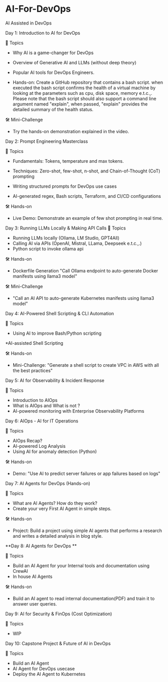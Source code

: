 # AI-For-DevOps

AI Assisted in DevOps

Day 1: Introduction to AI for DevOps

📌 Topics
* Why AI is a game-changer for DevOps

* Overview of Generative AI and LLMs (without deep theory)

* Popular AI tools for DevOps Engineers.

* Hands-on: Create a GitHub repository that contains a bash script. when executed the bash script confirms the health of a virtual machine by looking at the    parameters such as cpu, disk space, memory e.t.c.,. Please note that the bash script should also support a command line argument named "explain", when passed, "explain" provides the detailed summary of the health status.

🛠 Mini-Challenge
* Try the hands-on demonstration explained in the video.


Day 2: Prompt Engineering Masterclass

📌 Topics
* Fundamentals: Tokens, temperature and max tokens.
  
* Techniques: Zero-shot, few-shot, n-shot, and Chain-of-Thought (CoT) prompting
  
* Writing structured prompts for DevOps use cases
  
* AI-generated regex, Bash scripts, Terraform, and CI/CD configurations

🛠 Hands-on
* Live Demo: Demonstrate an example of few shot prompting in real time.

Day 3: Running LLMs Locally & Making API Calls
📌 Topics
* Running LLMs locally (Ollama, LM Studio, GPT4All)
* Calling AI via APIs (OpenAI, Mistral, LLama, Deepseek e.t.c.,.)
* Python script to invoke ollama api

🛠 Hands-on
* Dockerfile Generation "Call Ollama endpoint to auto-generate Docker manifests using llama3 model"
  
🛠 Mini-Challenge
* "Call an AI API to auto-generate Kubernetes manifests using llama3 model"

Day 4: AI-Powered Shell Scripting & CLI Automation

📌 Topics
* Using AI to improve Bash/Python scripting

*AI-assisted Shell Scripting

🛠 Hands-on
* Mini-Challenge: "Generate a shell script to create VPC in AWS with all the best practices"

Day 5: AI for Observability & Incident Response

📌 Topics
* Introduction to AIOps
* What is AIOps and What is not ?
* AI-powered monitoring with Enterprise Observability Platforms

Day 6: AIOps - AI for IT Operations

📌 Topics
* AIOps Recap?
* AI-powered Log Analysis
* Using AI for anomaly detection (Python)

🛠 Hands-on
* Demo: "Use AI to predict server failures or app failures based on logs"

Day 7: AI Agents for DevOps (Hands-on)

📌 Topics
* What are AI Agents? How do they work?
* Create your very First AI Agent in simple steps.

🛠 Hands-on
* Project: Build a project using simple AI agents that performs a research and writes a detailed analysis in blog style.

**Day 8: AI Agents for DevOps **

📌 Topics
* Build an AI Agent for your Internal tools and documentation using CrewAI
* In house AI Agents

🛠 Hands-on
* Build an AI agent to read internal documentation(PDF) and train it to answer user queries.

Day 9: AI for Security & FinOps (Cost Optimization)

📌 Topics
* WIP

Day 10: Capstone Project & Future of AI in DevOps

📌 Topics
* Build an AI Agent
* AI Agent for DevOps usecase
* Deploy the AI Agent to Kubernetes
